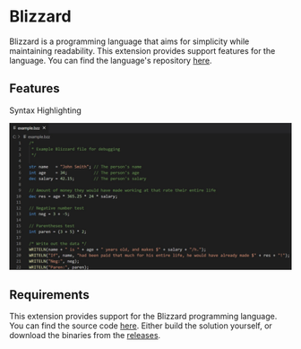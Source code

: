 Blizzard
========

Blizzard is a programming language that aims for simplicity while maintaining readability. This extension provides support features for the language. You can find the language's repository [here](https://github.com/BLM16/Blizzard).

## Features

Syntax Highlighting

![Syntax Highlighting Preview](https://raw.githubusercontent.com/BLM16/Blizzard/master/Blizzard.Ext/assets/Extension_Preview.jpg)

## Requirements

This extension provides support for the Blizzard programming language. You can find the source code [here](https://github.com/BLM16/Blizzard). Either build the solution yourself, or download the binaries from the [releases](https://github.com/BLM16/Blizzard/releases).
